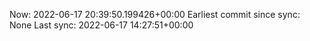 Now: 2022-06-17 20:39:50.199426+00:00 Earliest commit since sync: None Last sync: 2022-06-17 14:27:51+00:00
